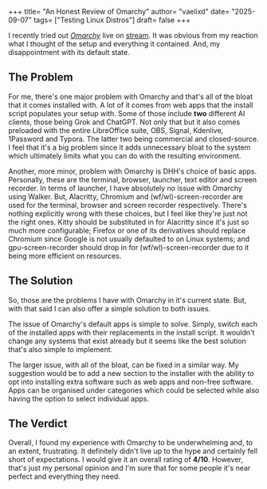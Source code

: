+++
title= "An Honest Review of Omarchy"
author= "vaelixd"
date= "2025-09-07"
tags= ["Testing Linux Distros"]
draft= false
+++

I recently tried out [*Omarchy*](https://omarchy.org/) live on [stream](https://www.twitch.tv/videos/2560283164). It was obvious from my reaction what I thought of the setup and everything it contained. And, my disappointment with its default state. 
## The Problem
For me, there's one major problem with Omarchy and that's all of the bloat that it comes installed with. A lot of it comes from web apps that the install script populates your setup with. Some of those include **two** different AI clients, those being Grok and ChatGPT. Not only that but it also comes preloaded with the entire LibreOffice suite, OBS, Signal, Kdenlive, 1Password and Typora. The latter two being commercial and closed-source. I feel that it's a big problem since it adds unnecessary bloat to the system which ultimately limits what you can do with the resulting environment.

Another, more minor, problem with Omarchy is DHH's choice of basic apps. Personally, these are the terminal, browser, launcher, text editor and screen recorder. In terms of launcher, I have absolutely no issue with Omarchy using Walker. But, Alacritty, Chromium and (wf/wl)-screen-recorder are used for the terminal, browser and screen recorder respectively. There's nothing explicitly wrong with these choices, but I feel like they're just not the right ones. Kitty should be substituted in for Alacritty since it's just so much more configurable; Firefox or one of its derivatives should replace Chromium since Google is not usually defaulted to on Linux systems; and gpu-screen-recorder should drop in for (wf/wl)-screen-recorder due to it being more efficient on resources.  
## The Solution
So, those are the problems I have with Omarchy in it's current state. But, with that said I can also offer a simple solution to both issues.

The issue of Omarchy's default apps is simple to solve. Simply, switch each of the installed apps with their replacements in the install script. It wouldn't change any systems that exist already but it seems like the best solution that's also simple to implement.

The larger issue, with all of the bloat, can be fixed in a similar way. My suggestion would be to add a new section to the installer with the ability to opt into installing extra software such as web apps and non-free software. Apps can be organised under categories which could be selected while also having the option to select individual apps.

## The Verdict
Overall, I found my experience with Omarchy to be underwhelming and, to an extent, frustrating. It definitely didn't live up to the hype and certainly fell short of expectations. I would give it an overall rating of **4/10**. However, that's just my personal opinion and I'm sure that for some people it's near perfect and everything they need.